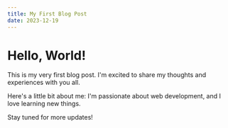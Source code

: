```yaml
---
title: My First Blog Post
date: 2023-12-19
---
```


# Hello, World!

This is my very first blog post. I'm excited to share my thoughts and experiences with you all.

Here's a little bit about me: I'm passionate about web development, and I love learning new things.

Stay tuned for more updates!
